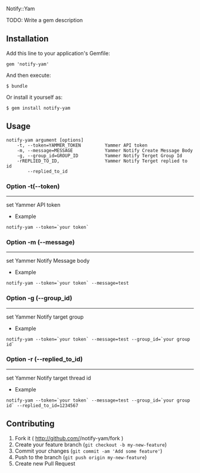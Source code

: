  Notify::Yam

TODO: Write a gem description

## Installation

Add this line to your application's Gemfile:

    gem 'notify-yam'

And then execute:

    $ bundle

Or install it yourself as:

    $ gem install notify-yam

## Usage

```
notify-yam argument [options]
    -t, --token=YAMMER_TOKEN         Yammer API token
    -m, --message=MESSAGE            Yammer Notify Create Message Body
    -g, --group_id=GROUP_ID          Yammer Notify Terget Group Id
    -rREPLIED_TO_ID,                 Yammer Notify Terget replied to id
        --replied_to_id
```

### Option -t(--token)

- --

set Yammer API token

* Example

```
notify-yam --token=`your token`
``` 

### Option -m (--message)

- --

set Yammer Notify Message body

* Example

```
notify-yam --token=`your token` --message=test
``` 

### Option -g (--group_id)

- --

set Yammer Notify target group

* Example

```
notify-yam --token=`your token` --message=test --group_id=`your group id`
``` 

### Option -r (--replied_to_id)

- --

set Yammer Notify target thread id

* Example

```
notify-yam --token=`your token` --message=test --group_id=`your group id` --replied_to_id=1234567 
``` 


## Contributing

1. Fork it ( http://github.com/<my-github-username>/notify-yam/fork )
2. Create your feature branch (`git checkout -b my-new-feature`)
3. Commit your changes (`git commit -am 'Add some feature'`)
4. Push to the branch (`git push origin my-new-feature`)
5. Create new Pull Request
